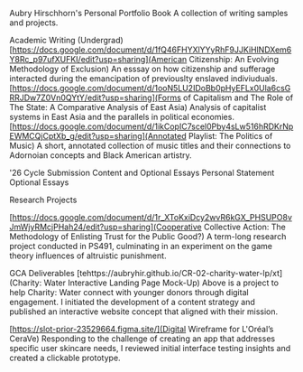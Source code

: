 Aubry Hirschhorn's Personal Portfolio Book
A collection of writing samples and projects.

Academic Writing (Undergrad)
[https://docs.google.com/document/d/1fQ46FHYXlYYyRhF9JJKiHlNDXem6Y8Rc_p97ufXUFKI/edit?usp=sharing](American Citizenship: An Evolving
Methodology of Exclusion)
    An esssay on how citizenship and sufferage interacted during the emancipation of previouslty enslaved indiviuduals.
[https://docs.google.com/document/d/1ooN5LU2IDoBb0pHyEFLx0Ula6csGRRJDw7Z0Vn0QYtY/edit?usp=sharing](Forms of Capitalism and The Role of The State: A Comparative Analysis of East Asia)
    Analysis of capitalist systems in East Asia and the parallels in political economies.
[https://docs.google.com/document/d/1ikCopIC7scel0Pby4sLw516hRDKrNpEWMCQjCptXb_g/edit?usp=sharing](Annotated Playlist: The Politics of Music)
    A short, annotated collection of music titles and their connections to Adornoian concepts and Black American artistry.
    
'26 Cycle Submission Content and Optional Essays
Personal Statement
Optional Essays

Research Projects

[https://docs.google.com/document/d/1r_XToKxiDcy2wvR6kGX_PHSUPO8vJmWjyRMcjPHah24/edit?usp=sharing](Cooperative Collective Action: The Methodology of Enlisting Trust for the Public Good?)
    A term-long research project conducted in PS491, culminating in an experiment on the game theory influences of altruistic punishment. 

GCA Deliverables
[tehttps://aubryhir.github.io/CR-02-charity-water-lp/xt](Charity: Water Interactive Landing Page Mock-Up)
    Above is a project to help Charity: Water connect with younger donors through digital engagement. I initiated the development of a content strategy and published an interactive website concept that aligned with their mission.

[https://slot-prior-23529664.figma.site/](Digital Wireframe for L'Oréal’s CeraVe)
    Responding to the challenge of creating an app that addresses specific user skincare needs, I reviewed initial interface testing insights and created a clickable prototype.
